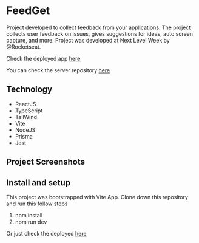 # FeedGet

Project developed to collect feedback from your applications. The project collects user feedback on issues, gives suggestions for ideas, auto screen capture, and more.
Project was developed at Next Level Week by @Rocketseat.

Check the deployed app <a href="https://nlw-return-feed-get.vercel.app/" target="_blank">here</a>

You can check the server repository <a href="https://github.com/bruflor/NLWreturn_FeedGet_server" target="_blank">here</a>

## Technology

* ReactJS
* TypeScript
* TailWind
* Vite
* NodeJS
* Prisma
* Jest

## Project Screenshots

## Install and setup
This project was bootstrapped with Vite App. Clone down this repository and run this follow steps

1. npm install
2. npm run dev
  
Or just check the deployed <a href="https://nlw-return-feed-get.vercel.app/" target="_blank">here</a>
